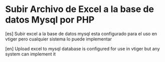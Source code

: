 # Subir Archivo de Excel a la base de datos Mysql por PHP

[es] Subir excel a la base de datos mysql esta configurado para el uso en vtiger pero cualquier sistema lo puede implementar

[en] Upload excel to mysql database is configured for use in vtiger but any system can implement it
